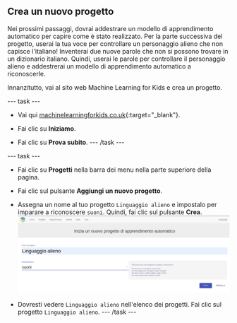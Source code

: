 ## Crea un nuovo progetto
Nei prossimi passaggi, dovrai addestrare un modello di apprendimento automatico per capire come è stato realizzato. Per la parte successiva del progetto, userai la tua voce per controllare un personaggio alieno che non capisce l'italiano! Inventerai due nuove parole che non si possono trovare in un dizionario italiano. Quindi, userai le parole per controllare il personaggio alieno e addestrerai un modello di apprendimento automatico a riconoscerle.

Innanzitutto, vai al sito web Machine Learning for Kids e crea un progetto.

--- task ---
+ Vai qui [machinelearningforkids.co.uk](https://machinelearningforkids.co.uk/){:target="_blank"}.

+ Fai clic su **Iniziamo**.

+ Fai clic su **Prova subito**. --- /task ---

--- task ---
+ Fai clic su **Progetti** nella barra dei menu nella parte superiore della pagina.

+ Fai clic sul pulsante **Aggiungi un nuovo progetto**.

+ Assegna un nome al tuo progetto `Linguaggio alieno` e impostalo per imparare a riconoscere `suoni`. Quindi, fai clic sul pulsante **Crea**. ![Creare un progetto](images/create.png)

+ Dovresti vedere `Linguaggio alieno` nell'elenco dei progetti. Fai clic sul progetto `Linguaggio alieno`. --- /task ---

